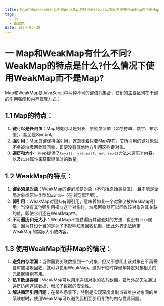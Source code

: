 ```yaml
---
title: Map和WeakMap有什么不同WeakMap的特点是什么什么情况下使用WeakMap而不是Map?
tags:
  - js
  - 面试题
date: 2024-05-29
---
```

# 一 Map和WeakMap有什么不同?WeakMap的特点是什么?什么情况下使用WeakMap而不是Map?

Map和WeakMap是JavaScript中两种不同的键值对集合，它们的主要区别在于键的引用强度和内存管理方式：

## 1.1 Map的特点：

1. **键可以是任何值**：Map的键可以是对象、原始类型值（如字符串、数字、布尔值）、甚至是Symbol。
2. **强引用**：Map对键保持强引用，这意味着只要Map存在，它所引用的键对象就不会被垃圾回收器回收，即便没有其他地方引用这些键对象。
3. **遍历和大小**：Map提供了`keys()`、`values()`、`entries()`方法来遍历其内容，以及`size`属性来获取键值对的数量。

## 1.2 WeakMap的特点：

1. **键必须是对象**：WeakMap的键必须是对象（不包括原始类型值），且不能是全局对象或原生类型如`window`（在浏览器环境）。
2. **弱引用**：WeakMap对键持有弱引用，意味着如果一个对象仅被WeakMap引用，当没有其他强引用指向这个对象时，垃圾回收器可以回收该对象及其关联的值，即使它们还在WeakMap中。
3. **不可遍历和无大小**：WeakMap不提供遍历其键值对的方法，也没有`size`属性，因为其设计目的是为了不影响垃圾回收机制，因此外界无法确定WeakMap的实际大小或内容。

## 1.3 使用WeakMap而非Map的情况：

1. **避免内存泄漏**：当你需要关联数据到一个对象，但又不想阻止该对象在不再需要时被垃圾回收，就可以使用WeakMap。这对于临时存储与特定对象相关的元数据特别有用。
2. **私有数据存储**：WeakMap可以用来存储对象的私有数据，因为外部无法通过遍历访问这些数据，增加了数据的安全性。
3. **解决循环引用问题**：在某些场景下，特别是实现深度复制或者维护对象间的关系映射时，使用WeakMap可以避免因相互引用导致的内存泄漏问题。